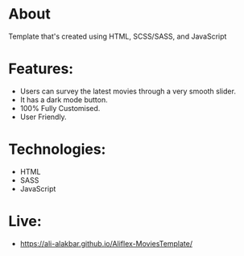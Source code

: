 # About
Template that's created using HTML, SCSS/SASS, and JavaScript

# Features:
- Users can survey the latest movies through a very smooth slider.
- It has a dark mode button.
- 100% Fully Customised.
- User Friendly.

# Technologies: 
- HTML
- SASS
- JavaScript

# Live: 
- https://ali-alakbar.github.io/Aliflex-MoviesTemplate/
